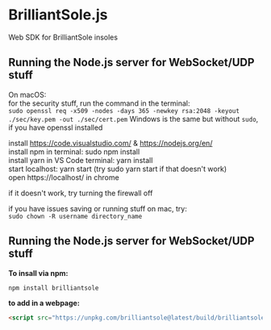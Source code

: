 # BrilliantSole.js

Web SDK for BrilliantSole insoles

## Running the Node.js server for WebSocket/UDP stuff

On macOS:  
for the security stuff, run the command in the terminal:  
`sudo openssl req -x509 -nodes -days 365 -newkey rsa:2048 -keyout ./sec/key.pem -out ./sec/cert.pem`
Windows is the same but without `sudo`, if you have openssl installed

install https://code.visualstudio.com/ & https://nodejs.org/en/  
install npm in terminal: sudo npm install  
install yarn in VS Code terminal: yarn install  
start localhost: yarn start (try sudo yarn start if that doesn't work)  
open https://localhost/ in chrome

if it doesn't work, try turning the firewall off

if you have issues saving or running stuff on mac, try:  
`sudo chown -R username directory_name`

## Running the Node.js server for WebSocket/UDP stuff

__To insall via npm:__
```javascript
npm install brilliantsole
```

__to add in a webpage:__
```html
<script src="https://unpkg.com/brilliantsole@latest/build/brilliantsole.js"></script>
```
